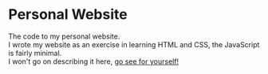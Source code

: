 # Personal Website
</p>
The code to my personal website.
</br>
I wrote my website as an exercise in learning HTML and CSS, the JavaScript is fairly minimal. 
</br>
I won't go on describing it here, <a href="https://ajwestley.me/" target="_blank" rel="noreferrer">go see for yourself!</a>
<p/>

